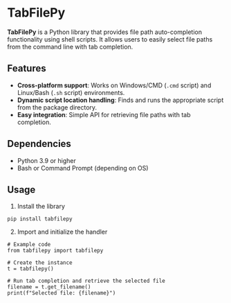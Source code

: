 # TabFilePy

**TabFilePy** is a Python library that provides file path auto-completion functionality using shell scripts. It allows users to easily select file paths from the command line with tab completion.

## Features
- **Cross-platform support**: Works on Windows/CMD (`.cmd` script) and Linux/Bash (`.sh` script) environments.
- **Dynamic script location handling**: Finds and runs the appropriate script from the package directory.
- **Easy integration**: Simple API for retrieving file paths with tab completion.

## Dependencies
- Python 3.9 or higher
- Bash or Command Prompt (depending on OS)

## Usage
1. Install the library
```
pip install tabfilepy
```

2. Import and initialize the handler
```
# Example code
from tabfilepy import tabfilepy

# Create the instance
t = tabfilepy()

# Run tab completion and retrieve the selected file
filename = t.get_filename()
print(f"Selected file: {filename}")
```
